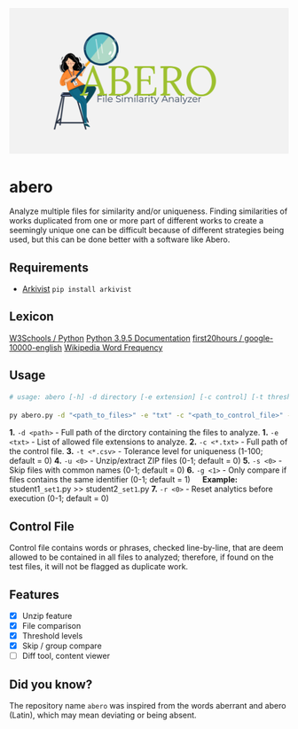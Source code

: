 ![](/resources/banner.png)

# abero
Analyze multiple files for similarity and/or uniqueness.
Finding similarities of works duplicated from one or more part of different works to create a seemingly unique one can be difficult because of different strategies being used, but this can be done better with a software like Abero.

## Requirements
- [Arkivist](https://pypi.org/project/arkivist/) `pip install arkivist`

## Lexicon
[W3Schools / Python](https://www.w3schools.com/python/)
[Python 3.9.5 Documentation](https://docs.python.org/3/download.html)
[first20hours / google-10000-english](https://github.com/first20hours/google-10000-english)
[Wikipedia Word Frequency](https://raw.githubusercontent.com/IlyaSemenov/wikipedia-word-frequency/master/results/enwiki-20190320-words-frequency.txt)

## Usage
```bash
# usage: abero [-h] -d directory [-e extension] [-c control] [-t threshold] [-u unzip] [-s skipnames] [-g group] [-r reset]

py abero.py -d "<path_to_files>" -e "txt" -c "<path_to_control_file>" -t 1 -u 1 -s 1 -r 1
```

**1.** `-d <path>` - Full path of the dirctory containing the files to analyze.
**1.** `-e <txt>` - List of allowed file extensions to analyze.
**2.** `-c <*.txt>` - Full path of the control file.
**3.** `-t <*.csv>` - Tolerance level for uniqueness (1-100; default = 0)
**4.** `-u <0>` - Unzip/extract ZIP files (0-1; default = 0)
**5.** `-s <0>` - Skip files with common names (0-1; default = 0)
**6.** `-g <1>` - Only compare if files contains the same identifier (0-1; default = 1)
&emsp; **Example:** student1`_set1`.py >> student2`_set1`.py
**7.** `-r <0>` - Reset analytics before execution (0-1; default = 0)

## Control File
Control file contains words or phrases, checked line-by-line, that are deem allowed to be contained in all files to analyzed; therefore, if found on the test files, it will not be flagged as duplicate work.

## Features
- [x] Unzip feature
- [x] File comparison 
- [x] Threshold levels
- [x] Skip / group compare
- [ ] Diff tool, content viewer

## Did you know?
The repository name `abero` was inspired from the words aberrant and abero (Latin), which may mean deviating or being absent.
